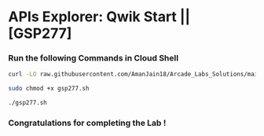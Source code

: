 # APIs Explorer: Qwik Start || [GSP277]

### Run the following Commands in Cloud Shell

```bash
curl -LO raw.githubusercontent.com/AmanJain18/Arcade_Labs_Solutions/main/APIs%20Explorer%20Qwik%20Start/gsp277.sh

sudo chmod +x gsp277.sh

./gsp277.sh
```

### Congratulations for completing the Lab !
